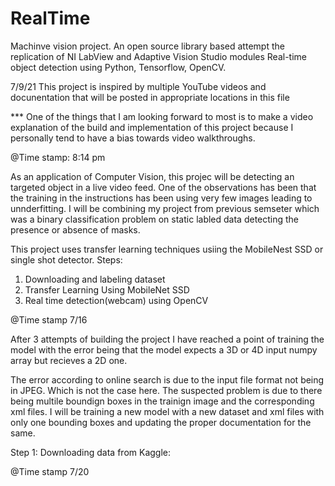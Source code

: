 # RealTime
Machinve vision project. An open source library based attempt the replication of NI LabView and Adaptive Vision Studio modules
Real-time object detection using Python, Tensorflow, OpenCV.

7/9/21
This project is inspired by multiple YouTube videos and docunentation that will be posted in appropriate locations in this file

*** One of the things that I am looking forward to most is to make a video explanation of the build and implementation of this project because I personally tend to
have a bias towards video walkthroughs.

@Time stamp: 8:14 pm

As an application of Computer Vision, this projec will be detecting an targeted object in a live video feed. One of the observations has been that the training in the instructions has been using very few images leading to unnderfitting.  I will be combining my project from previous semseter which was a binary classification problem on static labled data detecting the presence or absence of masks.

This project uses transfer learning techniques usiing the MobileNest SSD or single shot detector.
Steps:

1. Downloading and labeling dataset
2. Transfer Learning Using MobileNet SSD
3. Real time detection(webcam) using OpenCV

@Time stamp 7/16

After 3 attempts of building the project I have reached a point of training the model with the error being that the model expects a 3D or 4D input numpy array but recieves a 2D one.

The error according to online search is due to the input file format not being in JPEG. Which is not the case here. The suspected problem is due to there being multile boundign boxes in the trainign image and the corresponding xml files. I will be training a new model with a new dataset and xml files with only one bounding boxes and updating the proper documentation for the same.

Step 1: Downloading data from Kaggle: 


@Time stamp 7/20 

